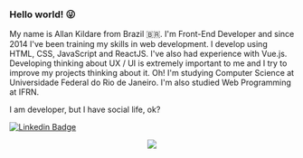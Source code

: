 ### Hello world! 😜

My name is Allan Kildare from Brazil :brazil:. I'm Front-End Developer and since 2014 I've been training my skills in web development. I develop using HTML, CSS, JavaScript and ReactJS. I've also had experience with Vue.js. Developing thinking about UX / UI is extremely important to me and I try to improve my projects thinking about it. Oh! I'm studying Computer Science at Universidade Federal do Rio de Janeiro. I'm also studied Web Programming at IFRN.

I am developer, but I have social life, ok?

[![Linkedin Badge](https://img.shields.io/badge/-LinkedIn-blue?style=flat-square&logo=Linkedin&logoColor=white&link=https://www.linkedin.com/in/allankildare)](https://www.linkedin.com/in/allankildare)

<p align='center'>
    <img src="https://github-readme-stats.vercel.app/api/?username=allankildare&title_color=ffbe33&text_color=fefefe&bg_color=0D1117">
</p>
